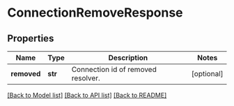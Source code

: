 # ConnectionRemoveResponse


## Properties
Name | Type | Description | Notes
------------ | ------------- | ------------- | -------------
**removed** | **str** | Connection id of removed resolver. | [optional] 

[[Back to Model list]](../README.md#documentation-for-models) [[Back to API list]](../README.md#documentation-for-api-endpoints) [[Back to README]](../README.md)


